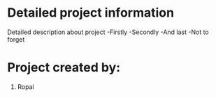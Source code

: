 # Detailed project information 

Detailed description about project
-Firstly
-Secondly
-And last
-Not to forget

# Project created by:
1. Ropal